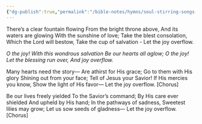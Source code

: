 ```yaml
---
{"dg-publish":true,"permalink":"/bible-notes/hymns/soul-stirring-songs-and-hymns/let-the-joy-overflow/","title":"Let the Joy Overflow"}
---
```



There’s a clear fountain flowing
From the bright throne above,
And its waters are glowing
With the sunshine of love;
Take the blest consolation,
Which the Lord will bestow,
Take the cup of salvation -
Let the joy overflow.

*O the joy!
With this wondrous salvation
Be our hearts all aglow;
O the joy!
Let the blessing run over,
And joy overflow.*

Many hearts need the story—
Are athirst for His grace;
Go to them with His glory
Shining out from your face;
Tell of Jesus your Savior!
If His mercies you know,
Show the light of His favor—
Let the joy overflow. [Chorus]

Be our lives freely yielded
To the Savior’s command;
By His care ever shielded
And upheld by His hand;
In the pathways of sadness,
Sweetest lilies may grow;
Let us sow seeds of gladness—
Let the joy overflow. [Chorus]